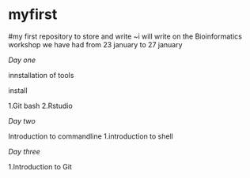 # myfirst
#my first repository to store and write
~i will write on the Bioinformatics workshop we have had from 23 january to 27 january


*Day one*

innstallation of tools

install

1.Git bash
2.Rstudio

*Day two*


Introduction to commandline
1.introduction to shell


*Day three*

1.Introduction to Git
